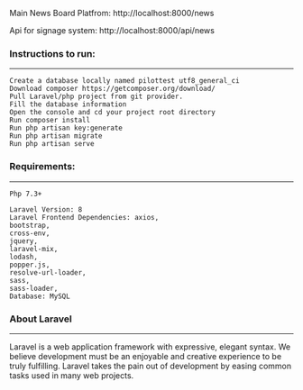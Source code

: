 Main News Board Platfrom: http://localhost:8000/news

Api for signage system: http://localhost:8000/api/news

### Instructions to run:
<hr />

    Create a database locally named pilottest utf8_general_ci
    Download composer https://getcomposer.org/download/
    Pull Laravel/php project from git provider.
    Fill the database information
    Open the console and cd your project root directory
    Run composer install
    Run php artisan key:generate
    Run php artisan migrate
    Run php artisan serve


### Requirements: 
<hr />

    Php 7.3+

    Laravel Version: 8
    Laravel Frontend Dependencies: axios,
    bootstrap,
    cross-env,
    jquery,
    laravel-mix,
    lodash,
    popper.js,
    resolve-url-loader,
    sass,
    sass-loader,
    Database: MySQL


### About Laravel
<hr />

Laravel is a web application framework with expressive, elegant syntax. We believe development must be an enjoyable and creative experience to be truly fulfilling. Laravel takes the pain out of development by easing common tasks used in many web projects.





